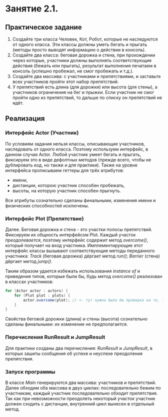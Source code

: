 # Занятие 2.1. 

## Практическое задание

1. Создайте три класса Человек, Кот, Робот, которые не наследуются от одного класса. Эти классы должны уметь бегать и
   прыгать (методы просто выводят информацию о действии в консоль).
2. Создайте два класса: беговая дорожка и стена, при прохождении через которые, участники должны выполнять
   соответствующие действия (бежать или прыгать), результат выполнения печатаем в консоль (успешно пробежал, не смог
   пробежать и т.д.).
3. Создайте два массива: с участниками и препятствиями, и заставьте всех участников пройти этот набор препятствий.
4. У препятствий есть длина (для дорожки) или высота (для стены), а участников ограничения на бег и прыжки. Если
   участник не смог пройти одно из препятствий, то дальше по списку он препятствий не идёт.
   
## Реализация

### Интерфейс Actor (Участник)

По условиям задания нельзя классы, описывающие участников, наследовать от одного класса. Поэтому используем интерфейс,
в данном случае Actor. Любой участник умеет бегать и прыгать, фиксируем это в виде дефолтных методов 
(прежде всего, чтобы не дублировать код, но также и для практики). Также на уровне интерфейса прописываем геттеры для
трёх атрибутов:

- имени, 
- дистанции, которою участник способен пробежать,
- высоты, на которую участник способен прыгнуть.

Все атрибуты сознательно сделаны финальными, изменения имени и физических способностей исключены.

### Интерфейс Plot (Препятствие)

Далее. Беговая дорожка и стена - это участки полосы препятствий. Фиксируем их общность интерфейсом Plot.
Каждый участок _преодолевается_, поэтому интерфейс содержит метод _overcome()_, который получает на вход участника.
Имплементирующие этот интерфейс классы вызывают соответствующие методы переданного участника: _Track_ (беговая дорожка) 
дёргает метод _run()_; _Barrier_ (стена) дёргает метод _jump()_.

Таким образом удается избежать использования _instance of_ и приведения типов, которые были бы, будь метод _overcome()_
реализован в классах участников:

```java
for (Actor actor : actors) {
    for (Plot plot : plots) {
        actor.overcome(plot); // <- тут нужна была бы проверка на то, Track или Barrier передан
    }
}
```

Свойства беговой дорожки (длина) и стены (высота) сознательно сделаны финальными: их изменение не предполагается. 

### Перечисления RunResult и JumpResult

Для практики созданы два перечисления: _RunResult_ и _JumpResult_, в которых зашиты сообщения об успехе и неуспехе
преодоления препятствия.

### Запуск программы

В классе _Main_ генерируются два массива: участников и препятствий. Далее обходим оба массива в двух циклах:
последовательно бежим по участникам, каждый участник последовательно обходит препятствия. Так как при невозможности
преодолеть некоторый участок участник должен сходить с дистанции, внутренний цикл вынесен в отдельный метод.
